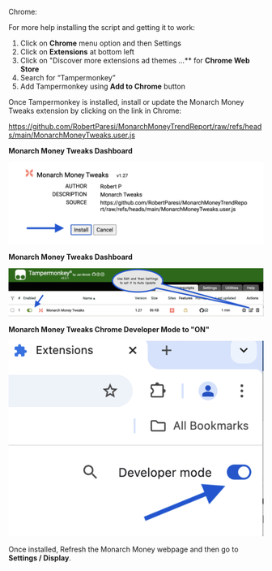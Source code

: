 Chrome:

For more help installing the script and getting it to work:

1. Click on **Chrome** menu option and then Settings
2. Click on **Extensions** at bottom left
3. Click on "Discover more extensions ad themes …** for **Chrome Web Store**
4. Search for “Tampermonkey”
5. Add Tampermonkey using **Add to Chrome** button

   
Once Tampermonkey is installed, install or update the Monarch Money Tweaks extension by clicking on the link in Chrome:

https://github.com/RobertParesi/MonarchMoneyTrendReport/raw/refs/heads/main/MonarchMoneyTweaks.user.js

**Monarch Money Tweaks Dashboard**

![Settings](/images/MM_Chrome3.png)

**Monarch Money Tweaks Dashboard**

![Settings](/images/MM_Chrome1.png)

**Monarch Money Tweaks Chrome Developer Mode to "ON"**

![Settings](/images/MM_Chrome2.png)


Once installed, Refresh the Monarch Money webpage and then go to **Settings / Display**.
